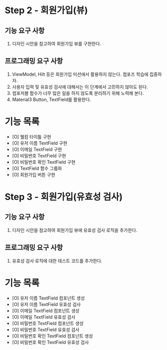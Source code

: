 # Step 2 - 회원가입(뷰)

## 기능 요구 사항

1. 디자인 시안을 참고하여 회원가입 뷰를 구현한다.

## 프로그래밍 요구 사항
1. ViewModel, Hilt 등은 회원가입 미션에서 활용하지 않는다. 컴포즈 학습에 집중하자.
2. 사용자 입력 및 유효성 검사에 대해서는 이 단계에서 고민하지 않아도 된다.
3. 컴포저블 함수가 너무 많은 일을 하지 않도록 분리하기 위해 노력해 본다.
4. Material3 Button, TextField를 활용한다.

# 기능 목록
- [O] 웰컴 타이틀 구현
- [O] 유저 이름 TextField 구현
- [O] 이메일 TextField 구현
- [O] 비밀번호 TextField 구현
- [O] 비밀번호 확인 TextField 구현
- [O] TextField 함수 그룹화
- [O] 회원가입 버튼 구현

# Step 3 - 회원가입(유효성 검사)

## 기능 요구 사항

1. 디자인 시안을 참고하여 회원가입 뷰에 유효성 검사 로직을 추가한다.

## 프로그래밍 요구 사항
1. 유효성 검사 로직에 대한 테스트 코드를 추가한다.

# 기능 목록
- [O] 유저 이름 TextField 컴포넌트 생성
- [O] 유저 이름 TextField 유효성 검사
- [O] 이메일 TextField 컴포넌트 생성
- [O] 이메일 TextField 유효성 검사
- [O] 비밀번호 TextField 컴포넌트 생성
- [O] 비밀번호 TextField 유효성 검사
- [O] 비밀번호 확인 TextField 컴포넌트 생성
- [O] 비밀번호 확인 TextField 유효성 검사